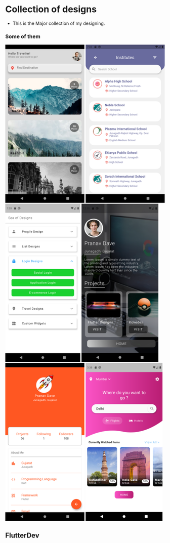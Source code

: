 # Collection of designs

- This is the Major collection of my designing.

### Some of them

<img src = "travel1.png" height="500em"/> <img src = "list.png" height="500em"/>
<img src = "main.png" height="500em"/> <img src = "portfolio.png" height="500em"/>
<img src = "profile.png" height="500em"/> <img src = "travel3.png" height="500em"/>

## FlutterDev
